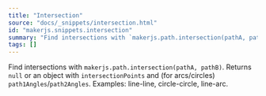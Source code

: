 ```yaml
---
title: "Intersection"
source: "docs/_snippets/intersection.html"
id: "makerjs.snippets.intersection"
summary: "Find intersections with `makerjs.path.intersection(pathA, pathB)`. Returns `null` or an object with `intersectionPoints` and (for arcs/circles) `path1Angles`/`path2Angles`. Examples: line-line, circle-circle, line-arc."
tags: []
---
```

Find intersections with `makerjs.path.intersection(pathA, pathB)`. Returns `null` or an object with `intersectionPoints` and (for arcs/circles) `path1Angles`/`path2Angles`. Examples: line-line, circle-circle, line-arc.
